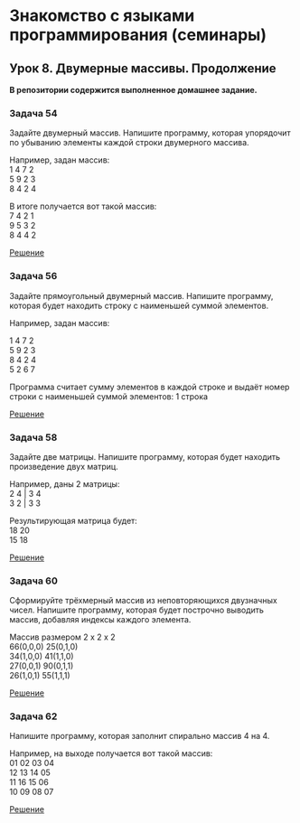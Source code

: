 # Знакомство с языками программирования (семинары)

## Урок 8. Двумерные массивы. Продолжение

**В репозитории содержится выполненное домашнее задание.**

### **Задача 54**

Задайте двумерный массив. Напишите программу, которая упорядочит по убыванию элементы каждой строки двумерного массива.

Например, задан массив:  
1 4 7 2  
5 9 2 3  
8 4 2 4  

В итоге получается вот такой массив:  
7 4 2 1  
9 5 3 2  
8 4 4 2  

[Решение](task1/Program.cs)

### **Задача 56**

Задайте прямоугольный двумерный массив. Напишите программу, которая будет находить строку с наименьшей суммой элементов.

Например, задан массив:

1 4 7 2  
5 9 2 3  
8 4 2 4  
5 2 6 7

Программа считает сумму элементов в каждой строке и выдаёт номер строки с наименьшей суммой элементов: 1 строка

[Решение](task2/Program.cs)

### **Задача 58**

Задайте две матрицы. Напишите программу, которая будет находить произведение двух матриц.

Например, даны 2 матрицы:  
2 4 | 3 4  
3 2 | 3 3  

Результирующая матрица будет:  
18 20  
15 18  

[Решение](task3/Program.cs)

### **Задача 60**

Сформируйте трёхмерный массив из неповторяющихся двузначных чисел. Напишите программу, которая будет построчно выводить массив, добавляя индексы каждого элемента.

Массив размером 2 x 2 x 2  
66(0,0,0) 25(0,1,0)  
34(1,0,0) 41(1,1,0)  
27(0,0,1) 90(0,1,1)  
26(1,0,1) 55(1,1,1)  

[Решение](task4/Program.cs)

### **Задача 62**

Напишите программу, которая заполнит спирально массив 4 на 4.

Например, на выходе получается вот такой массив:  
01 02 03 04  
12 13 14 05  
11 16 15 06  
10 09 08 07  

[Решение](task5/Program.cs)

